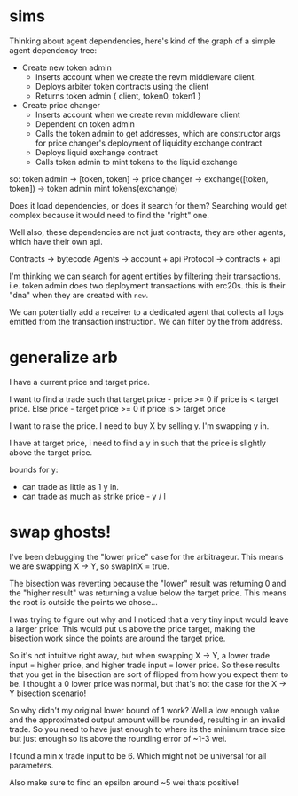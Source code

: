 # sims

Thinking about agent dependencies, here's kind of the graph of a simple agent dependency tree:

- Create new token admin
  - Inserts account when we create the revm middleware client.
  - Deploys arbiter token contracts using the client
  - Returns token admin { client, token0, token1 }
- Create price changer
  - Inserts account when we create revm middleware client
  - Dependent on token admin
  - Calls the token admin to get addresses, which are constructor args for price changer's deployment of liquidity exchange contract
  - Deploys liquid exchange contract
  - Calls token admin to mint tokens to the liquid exchange

so:
token admin -> [token, token] -> price changer -> exchange([token, token]) -> token admin mint tokens(exchange)

Does it load dependencies, or does it search for them? Searching would get complex because it would need to find the "right" one.

Well also, these dependencies are not just contracts, they are other agents, which have their own api.

Contracts -> bytecode
Agents -> account + api
Protocol -> contracts + api


I'm thinking we can search for agent entities by filtering their transactions. i.e. token admin does two deployment transactions with erc20s. this is their "dna" when they are created with `new`.

We can potentially add a receiver to a dedicated agent that collects all logs emitted from the transaction instruction. We can filter by the from address.


# generalize arb

I have a current price and target price.

I want to find a trade such that target price - price >= 0 if price is < target price. Else price - target price >= 0 if price is > target price


I want to raise the price. I need to buy X by selling y. I'm swapping y in.

I have at target price, i need to find a y in such that the price is slightly above the target price.

bounds for y:
- can trade as little as 1 y in.
- can trade as much as strike price - y / l


# swap ghosts!

I've been debugging the "lower price" case for the arbitrageur. This means we are swapping X -> Y, so swapInX = true.

The bisection was reverting because the "lower" result was returning 0 and the "higher result" was returning a value below the target price. This means the root is outside the points we chose...

I was trying to figure out why and I noticed that a very tiny input would leave a larger price! This would put us above the price target, making the bisection work since the points are around the target price.

So it's not intuitive right away, but when swapping X -> Y, a lower trade input = higher price, and higher trade input = lower price. So these results that you get in the bisection are sort of flipped from how you expect them to be. I thought a 0 lower price was normal, but that's not the case for the X -> Y bisection scenario!

So why didn't my original lower bound of 1 work? Well a low enough value and the approximated output amount will be rounded, resulting in an invalid trade. So you need to have just enough to where its the minimum trade size but just enough so its above the rounding error of ~1-3 wei.

I found a min x trade input to be 6. Which might not be universal for all parameters.

Also make sure to find an epsilon around ~5 wei thats positive!